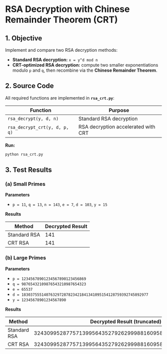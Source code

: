 # RSA Decryption with Chinese Remainder Theorem (CRT)

## 1. Objective
Implement and compare two RSA decryption methods:
- **Standard RSA decryption:** `x = y^d mod n`
- **CRT-optimized RSA decryption:** compute two smaller exponentiations modulo `p` and `q`, then recombine via the **Chinese Remainder Theorem**.


## 2. Source Code
All required functions are implemented in **`rsa_crt.py`**:

| Function | Purpose |
|---|---|
| `rsa_decrypt(y, d, n)` | Standard RSA decryption |
| `rsa_decrypt_crt(y, d, p, q)` | RSA decryption accelerated with CRT |

**Run:**
```bash
python rsa_crt.py
```


## 3. Test Results

### (a) Small Primes

**Parameters**

* `p = 11`, `q = 13`, `n = 143`, `e = 7`, `d = 103`, `y = 15`

**Results**

| Method       | Decrypted Result |
| ------------ | ---------------- | 
| Standard RSA | 141              |
| CRT RSA      | 141              |



### (b) Large Primes

**Parameters**

* `p = 12345678901234567890123456869`
* `q = 98765432109876543210987654323`
* `e = 65537`
* `d = 183037555140763297287823421841341095154128759392745892977`
* `y = 12345678901234567890`

**Results**

| Method       | Decrypted Result (truncated) |
| ------------ | ---------------------------- | 
| Standard RSA | 324309952877571399564352792629998816095895977177801581031                  |
| CRT RSA      | 324309952877571399564352792629998816095895977177801581031                 |


